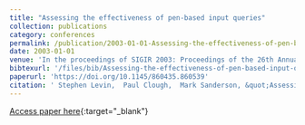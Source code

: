 ```yaml
---
title: "Assessing the effectiveness of pen-based input queries"
collection: publications
category: conferences
permalink: /publication/2003-01-01-Assessing-the-effectiveness-of-pen-based-input-queries
date: 2003-01-01
venue: 'In the proceedings of SIGIR 2003: Proceedings of the 26th Annual International ACM SIGIR Conference on Research and Development in Information Retrieval, July 28 - August 1, 2003, Toronto, Canada'
bibtexurl: '/files/bib/Assessing-the-effectiveness-of-pen-based-input-queries.bib'
paperurl: 'https://doi.org/10.1145/860435.860539'
citation: ' Stephen Levin,  Paul Clough,  Mark Sanderson, &quot;Assessing the effectiveness of pen-based input queries.&quot; In the proceedings of SIGIR 2003: Proceedings of the 26th Annual International ACM SIGIR Conference on Research and Development in Information Retrieval, July 28 - August 1, 2003, Toronto, Canada, 2003.'
---
```

[Access paper here](https://doi.org/10.1145/860435.860539){:target="_blank"}

